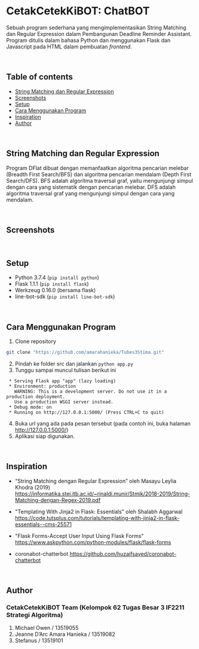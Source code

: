 # CetakCetekKiBOT: ChatBOT

Sebuah program sederhana yang mengimplementasikan String Matching dan Regular Expression dalam Pembangunan Deadline Reminder Assistant. Program ditulis dalam bahasa Python dan menggunakan Flask dan Javascript pada HTML dalam pembuatan <i>frontend</i>.

<br/>

## Table of contents
* [String Matching dan Regular Expression](#String-Matching-dan-Regular-Expression)
* [Screenshots](#screenshots)
* [Setup](#setup)
* [Cara Menggunakan Program](#Cara-Menggunakan-Program)
* [Inspiration](#inspiration)
* [Author](#author)

<br/>

## String Matching dan Regular Expression

Program DFlat dibuat dengan memanfaatkan algoritma pencarian melebar (Breadth First Search/BFS) dan algoritma pencarian mendalam (Depth First Search/DFS). BFS adalah algoritma traversal graf, yaitu mengunjungi simpul dengan cara yang sistematik dengan pencarian melebar. DFS adalah algoritma traversal graf yang mengunjungi simpul dengan cara yang mendalam.

<br/>

## Screenshots

<br/>

## Setup

- Python 3.7.4 (`pip install python`)
- Flask 1.1.1 (`pip install flask`)
- Werkzeug 0.16.0 (bersama flask)
- line-bot-sdk (`pip install line-bot-sdk`)

<br/>

## Cara Menggunakan Program

1. Clone repository
```bash
git clone "https://github.com/amarahanieka/Tubes3Stima.git"
```
2. Pindah ke folder src dan jalankan `python app.py`
3. Tunggu sampai muncul tulisan berikut ini
```
 * Serving Flask app "app" (lazy loading)
 * Environment: production
   WARNING: This is a development server. Do not use it in a production deployment.
   Use a production WSGI server instead.
 * Debug mode: on
 * Running on http://127.0.0.1:5000/ (Press CTRL+C to quit)
 ```
 4. Buka url yang ada pada pesan tersebut (pada contoh ini, buka halaman http://127.0.0.1:5000/)
 5. Aplikasi siap digunakan.

<br/>

## Inspiration
* “String Matching dengan Regular Expression” oleh Masayu Leylia Khodra (2019) https://informatika.stei.itb.ac.id/~rinaldi.munir/Stmik/2018-2019/String-Matching-dengan-Regex-2019.pdf

* "Templating With Jinja2 in Flask: Essentials" oleh Shalabh Aggarwal https://code.tutsplus.com/tutorials/templating-with-jinja2-in-flask-essentials--cms-25571

* "Flask Forms-Accept User Input Using Flask Forms" https://www.askpython.com/python-modules/flask/flask-forms

* coronabot-chatterbot https://github.com/huzaifsayed/coronabot-chatterbot

<br/>

## Author
### CetakCetekKiBOT Team (Kelompok 62 Tugas Besar 3 IF2211 Strategi Algoritma)

1. Michael Owen / 13519055
2. Jeanne D’Arc Amara Hanieka / 13519082
3. Stefanus / 13519101